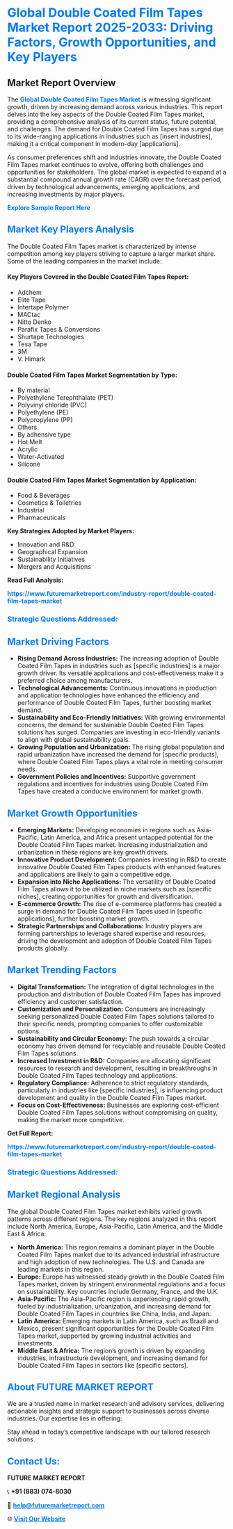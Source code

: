 <h1 style="color: #007BFF;">Global Double Coated Film Tapes Market Report 2025-2033: Driving Factors, Growth Opportunities, and Key Players</h1>

<section id="overview">
<h2>Market Report Overview</h2>
<p>The <a href="https://www.futuremarketreport.com/industry-report/double-coated-film-tapes-market" style="color: #007BFF; text-decoration: none;"><strong>Global Double Coated Film Tapes Market</strong></a> is witnessing significant growth, driven by increasing demand across various industries. This report delves into the key aspects of the Double Coated Film Tapes market, providing a comprehensive analysis of its current status, future potential, and challenges. The demand for Double Coated Film Tapes has surged due to its wide-ranging applications in industries such as [insert industries], making it a critical component in modern-day [applications].</p>
<p>As consumer preferences shift and industries innovate, the Double Coated Film Tapes market continues to evolve, offering both challenges and opportunities for stakeholders. The global market is expected to expand at a substantial compound annual growth rate (CAGR) over the forecast period, driven by technological advancements, emerging applications, and increasing investments by major players.</p>
</section>

<section id="overview">
<p><a href="https://www.futuremarketreport.com/request-sample/reportId=108113" style="color: #007BFF; text-decoration: none;"><strong>Explore Sample Report Here</strong></a></p>
</section>

<section id="key-players">
<h2 style="color: #007BFF;">Market Key Players Analysis</h2>
<p>The Double Coated Film Tapes market is characterized by intense competition among key players striving to capture a larger market share. Some of the leading companies in the market include:</p>
<h4>Key Players Covered in the Double Coated Film Tapes Report:</h4>
<ul><li>Adchem</li><li>Elite Tape</li><li>Intertape Polymer</li><li>MACtac</li><li>Nitto Denko</li><li>Parafix Tapes &amp; Conversions</li><li>Shurtape Technologies</li><li>Tesa Tape</li><li>3M</li><li>V. Himark</li></ul>
<h4>Double Coated Film Tapes Market Segmentation by Type:</h4>
<ul><li>By material</li><li>Polyethylene Terephthalate (PET)</li><li>Polyvinyl chloride (PVC)</li><li>Polyethylene (PE)</li><li>Polypropylene (PP)</li><li>Others</li><li>By adhensive type</li><li>Hot Melt</li><li>Acrylic</li><li>Water-Activated</li><li>Silicone</li></ul>

<h4>Double Coated Film Tapes Market Segmentation by Application:</h4>
<ul><li>Food &amp; Beverages</li><li>Cosmetics &amp; Toiletries</li><li>Industrial</li><li>Pharmaceuticals</li></ul>
<p><strong>Key Strategies Adopted by Market Players:</strong></p>
<ul>
<li>Innovation and R&D</li>
<li>Geographical Expansion</li>
<li>Sustainability Initiatives</li>
<li>Mergers and Acquisitions</li>
</ul>
</section>

<section>
<p><strong>Read Full Analysis: </strong></p><a href="https://www.futuremarketreport.com/industry-report/double-coated-film-tapes-market" style="color: #007BFF; text-decoration: none;"><strong>https://www.futuremarketreport.com/industry-report/double-coated-film-tapes-market</strong></a>
<h3 style="color: #007BFF;">Strategic Questions Addressed:</h3>
</section>

<section id="driving-factors">
<h2 style="color: #007BFF;">Market Driving Factors</h2>
<ul>
<li><strong>Rising Demand Across Industries:</strong> The increasing adoption of Double Coated Film Tapes in industries such as [specific industries] is a major growth driver. Its versatile applications and cost-effectiveness make it a preferred choice among manufacturers.</li>
<li><strong>Technological Advancements:</strong> Continuous innovations in production and application technologies have enhanced the efficiency and performance of Double Coated Film Tapes, further boosting market demand.</li>
<li><strong>Sustainability and Eco-Friendly Initiatives:</strong> With growing environmental concerns, the demand for sustainable Double Coated Film Tapes solutions has surged. Companies are investing in eco-friendly variants to align with global sustainability goals.</li>
<li><strong>Growing Population and Urbanization:</strong> The rising global population and rapid urbanization have increased the demand for [specific products], where Double Coated Film Tapes plays a vital role in meeting consumer needs.</li>
<li><strong>Government Policies and Incentives:</strong> Supportive government regulations and incentives for industries using Double Coated Film Tapes have created a conducive environment for market growth.</li>
</ul>
</section>

<section id="growth-opportunities">
<h2 style="color: #007BFF;">Market Growth Opportunities</h2>
<ul>
<li><strong>Emerging Markets:</strong> Developing economies in regions such as Asia-Pacific, Latin America, and Africa present untapped potential for the Double Coated Film Tapes market. Increasing industrialization and urbanization in these regions are key growth drivers.</li>
<li><strong>Innovative Product Development:</strong> Companies investing in R&D to create innovative Double Coated Film Tapes products with enhanced features and applications are likely to gain a competitive edge.</li>
<li><strong>Expansion into Niche Applications:</strong> The versatility of Double Coated Film Tapes allows it to be utilized in niche markets such as [specific niches], creating opportunities for growth and diversification.</li>
<li><strong>E-commerce Growth:</strong> The rise of e-commerce platforms has created a surge in demand for Double Coated Film Tapes used in [specific applications], further boosting market growth.</li>
<li><strong>Strategic Partnerships and Collaborations:</strong> Industry players are forming partnerships to leverage shared expertise and resources, driving the development and adoption of Double Coated Film Tapes products globally.</li>
</ul>
</section>

<section id="trending-factors">
<h2 style="color: #007BFF;">Market Trending Factors</h2>
<ul>
<li><strong>Digital Transformation:</strong> The integration of digital technologies in the production and distribution of Double Coated Film Tapes has improved efficiency and customer satisfaction.</li>
<li><strong>Customization and Personalization:</strong> Consumers are increasingly seeking personalized Double Coated Film Tapes solutions tailored to their specific needs, prompting companies to offer customizable options.</li>
<li><strong>Sustainability and Circular Economy:</strong> The push towards a circular economy has driven demand for recyclable and reusable Double Coated Film Tapes solutions.</li>
<li><strong>Increased Investment in R&D:</strong> Companies are allocating significant resources to research and development, resulting in breakthroughs in Double Coated Film Tapes technology and applications.</li>
<li><strong>Regulatory Compliance:</strong> Adherence to strict regulatory standards, particularly in industries like [specific industries], is influencing product development and quality in the Double Coated Film Tapes market.</li>
<li><strong>Focus on Cost-Effectiveness:</strong> Businesses are exploring cost-efficient Double Coated Film Tapes solutions without compromising on quality, making the market more competitive.</li>
</ul>
</section>

<section>
<p><strong>Get Full Report: </strong></p><a href="https://www.futuremarketreport.com/industry-report/double-coated-film-tapes-market" style="color: #007BFF; text-decoration: none;"><strong>https://www.futuremarketreport.com/industry-report/double-coated-film-tapes-market</strong></a>
<h3 style="color: #007BFF;">Strategic Questions Addressed:</h3>
</section>


<section id="regional-analysis">
<h2 style="color: #007BFF;">Market Regional Analysis</h2>
<p>The global Double Coated Film Tapes market exhibits varied growth patterns across different regions. The key regions analyzed in this report include North America, Europe, Asia-Pacific, Latin America, and the Middle East & Africa:</p>
<ul>
<li><strong>North America:</strong> This region remains a dominant player in the Double Coated Film Tapes market due to its advanced industrial infrastructure and high adoption of new technologies. The U.S. and Canada are leading markets in this region.</li>
<li><strong>Europe:</strong> Europe has witnessed steady growth in the Double Coated Film Tapes market, driven by stringent environmental regulations and a focus on sustainability. Key countries include Germany, France, and the U.K.</li>
<li><strong>Asia-Pacific:</strong> The Asia-Pacific region is experiencing rapid growth, fueled by industrialization, urbanization, and increasing demand for Double Coated Film Tapes in countries like China, India, and Japan.</li>
<li><strong>Latin America:</strong> Emerging markets in Latin America, such as Brazil and Mexico, present significant opportunities for the Double Coated Film Tapes market, supported by growing industrial activities and investments.</li>
<li><strong>Middle East & Africa:</strong> The region’s growth is driven by expanding industries, infrastructure development, and increasing demand for Double Coated Film Tapes in sectors like [specific sectors].</li>
</ul>
</section>

<footer>
<h2 style="color: #007BFF;">About FUTURE MARKET REPORT</h2>
<p>We are a trusted name in market research and advisory services, delivering actionable insights and strategic support to businesses across diverse industries. Our expertise lies in offering:</p>

<p>Stay ahead in today’s competitive landscape with our tailored research solutions.</p>

<h2 style="color: #007BFF;">Contact Us:</h2>
<p><strong>FUTURE MARKET REPORT</strong></p>
<p>📞 <strong>+91 (883) 074-8030</strong></p>
<p>📧 <strong><a href="mailto:help@futuremarketreport.com" style="color: #007BFF;">help@futuremarketreport.com</a></strong></p>
<p>🌐 <strong><a href="https://www.futuremarketreport.com/" style="color: #007BFF;">Visit Our Website</a></strong></p>
</footer>